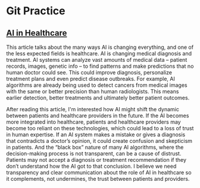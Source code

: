 # Git Practice

## [AI in Healthcare](https://www.foreseemed.com/artificial-intelligence-in-healthcare)
This article talks about the many ways AI is changing everything, and one of the less expected fields is healthcare. AI is changing medical diagnosis and treatment. AI systems can analyze vast amounts of medical data – patient records, images, genetic info – to find patterns and make predictions that no human doctor could see. This could improve diagnosis, personalize treatment plans and even predict disease outbreaks. For example, AI algorithms are already being used to detect cancers from medical images with the same or better precision than human radiologists. This means earlier detection, better treatments and ultimately better patient outcomes.

After reading this article, I'm interested how AI might shift the dynamic between patients and healthcare providers in the future. If the AI becomes more integrated into healthcare, patients and healthcare providers may become too reliant on these technologies, which could lead to a loss of trust in human expertise. If an AI system makes a mistake or gives a diagnosis that contradicts a doctor’s opinion, it could create confusion and skepticism in patients. And the “black box” nature of many AI algorithms, where the decision-making process is not transparent, can be a cause of distrust. Patients may not accept a diagnosis or treatment recommendation if they don’t understand how the AI got to that conclusion. I believe we need transparency and clear communication about the role of AI in healthcare so it complements, not undermines, the trust between patients and providers.
